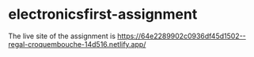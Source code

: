 # electronicsfirst-assignment
The live site of the assignment is https://64e2289902c0936df45d1502--regal-croquembouche-14d516.netlify.app/
